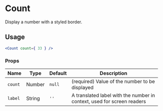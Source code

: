Count
===

Display a number with a styled border.

## Usage

```jsx
<Count count={ 33 } />
```

### Props

Name | Type | Default | Description
--- | --- | --- | ---
`count` | Number | `null` | (required) Value of the number to be displayed
`label` | String | `''` | A translated label with the number in context, used for screen readers
